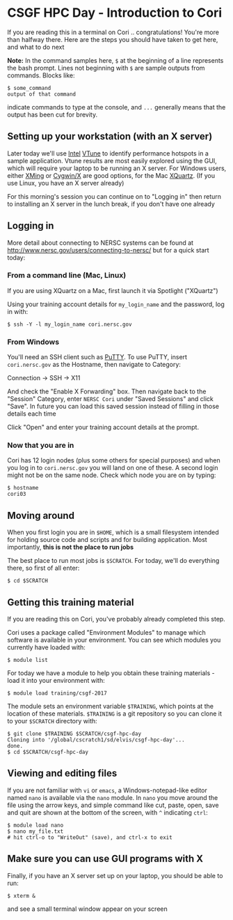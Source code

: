 # CSGF HPC Day - Introduction to Cori

If you are reading this in a terminal on Cori .. congratulations! You're more
than halfway there. Here are the steps you should have taken to get here, and
what to do next

**Note:** In the command samples here, `$` at the beginning of a line 
represents the bash prompt. Lines not beginning with `$` are sample outputs 
from commands. Blocks like:

```console
$ some_command
output of that command
```

indicate commands to type at the console, and `...` generally means that the
output has been cut for brevity.


## Setting up your workstation (with an X server)

Later today we'll use [Intel] [VTune] to identify performance hotspots in a
sample application. Vtune results are most easily explored using the GUI, which
will require your laptop to be running an X server. For Windows users, either 
[XMing] or [Cygwin/X] are good options, for the Mac [XQuartz]. (If you use 
Linux, you have an X server already)

For this morning's session you can continue on to "Logging in" then return
to installing an X server in the lunch break, if you don't have one already

[Intel]: https://software.intel.com/en-us/intel-vtune-amplifier-xe
[Vtune]: http://www.nersc.gov/users/software/performance-and-debugging-tools/vtune/

[XMing]: http://www.straightrunning.com/XmingNotes/
[Cygwin/X]: https://x.cygwin.com/

[XQuartz]: https://www.xquartz.org/


## Logging in

More detail about connecting to NERSC systems can be found at 
http://www.nersc.gov/users/connecting-to-nersc/ but for a quick start today:


### From a command line (Mac, Linux)

If you are using XQuartz on a Mac, first launch it via Spotlight ("XQuartz") 

Using your training account details for `my_login_name` and the password, log
in with:

```console
$ ssh -Y -l my_login_name cori.nersc.gov
```


### From Windows

You'll need an SSH client such as [PuTTY]. To use PuTTY, insert 
`cori.nersc.gov` as the Hostname, then navigate to Category:

Connection -> SSH -> X11

And check the "Enable X Forwarding" box. Then navigate back to the "Session" 
Category, enter `NERSC Cori` under "Saved Sessions" and click "Save". In future
you can load this saved session instead of filling in those details each time

Click "Open" and enter your training account details at the prompt.

[PuTTY]: http://www.putty.org/


### Now that you are in

Cori has 12 login nodes (plus some others for special purposes) and when you 
log in to `cori.nersc.gov` you will land on one of these. A second login might
not be on the same node. Check which node you are on by typing:

```console
$ hostname
cori03
```


## Moving around

When you first login you are in `$HOME`, which is a small filesystem intended
for holding source code and scripts and for building application. Most 
importantly, **this is not the place to run jobs**

The best place to run most jobs is `$SCRATCH`. For today, we'll do everything 
there, so first of all enter:

```console
$ cd $SCRATCH
```


## Getting this training material

If you are reading this on Cori, you've probably already completed this step.

Cori uses a package called "Environment Modules" to manage which software is 
available in your environment. You can see which modules you currently have
loaded with:

```console
$ module list
```

For today we have a module to help you obtain these training materials - load
it into your environment with:

```console
$ module load training/csgf-2017
```

The module sets an environment variable `$TRAINING`, which points at the 
location of these materials. `$TRAINING` is a git repository so you can clone 
it to your `$SCRATCH` directory with:

```console
$ git clone $TRAINING $SCRATCH/csgf-hpc-day
Cloning into '/global/cscratch1/sd/elvis/csgf-hpc-day'...
done.
$ cd $SCRATCH/csgf-hpc-day
```


## Viewing and editing files

If you are not familiar with `vi` or `emacs`, a Windows-notepad-like editor
named `nano` is available via the `nano` module. In `nano` you move around the
file using the arrow keys, and simple command like cut, paste, open, save and
quit are shown at the bottom of the screen, with `^` indicating `ctrl`:

```console
$ module load nano
$ nano my_file.txt
# hit ctrl-o to "WriteOut" (save), and ctrl-x to exit
```


## Make sure you can use GUI programs with X

Finally, if you have an X server set up on your laptop, you should be able to run:

```console
$ xterm &
```

and see a small terminal window appear on your screen

